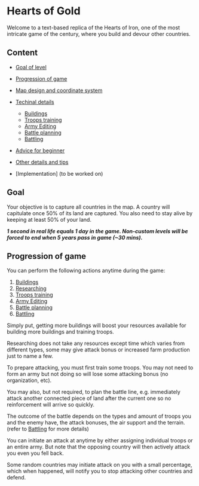 # Hearts of Gold

Welcome to a text-based replica of the Hearts of Iron, one of the most intricate game of the century, where you build and devour other countries.

## Content
- [Goal of level](#a1)
- [Progression of game](#a2)
- [Map design and coordinate system](#map)
- [Techinal details](#a3)
  
    - [Buildings](#buildings)
    - [Troops training](#troops)
    - [Army Editing](#army)
    - [Battle planning](#plan)
    - [Battling](#battle)
- [Advice for beginner](#a4)
- [Other details and tips](#a5)
- [Implementation] (to be worked on)
## <a id="a1">Goal</a>

Your objective is to capture all countries in the map. A country will capitulate once 50% of its land are captured. You also need to stay alive by keeping at least 50% of your land.

___1 second in real life equals 1 day in the game. Non-custom levels will be forced to end when 5 years pass in game (~30 mins).___

## <a name="a2"></a> Progression of game

You can perform the following actions anytime during the game:

1. [Buildings](#buildings)
2. [Researching](#research)
3. [Troops training](#troops)
4. [Army Editing](#army)
5. [Battle planning](#plan)
6. [Battling](#battle)
  
Simply put, getting more buildings will boost your resources available for building more buildings and training troops.

Researching does not take any resources except time which varies from different types, some may give attack bonus or increased farm production just to name a few.

To prepare attacking, you must first train some troops. You may not need to form an army but not doing so will lose some attacking bonus (no organization, etc).

You may also, but not required, to plan the battle line, e.g. immediately attack another connected piece of land after the current one so no reinforcement will arrive so quickly.

The outcome of the battle depends on the types and amount of troops you and the enemy have, the attack bonuses, the air support and the terrain. (refer to [Battling](#battle) for more details)

You can initiate an attack at anytime by either assigning individual troops or an entire army. But note that the opposing country will then actively attack you even you fell back.

Some random countries may initiate attack on you with a small percentage, which when happened, will notify you to stop attacking other countries and defend.